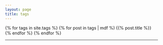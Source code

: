 ```yaml
---
layout: page
title: tags
---
```


{% for tags in site.tags %}
  {% for post in tags | mdf %)
   {{% post.title  %}}
  {% endfor %}
{% endfor %}

------

<!--{% for tag in site.tags %}-->
<!--  {% assign t = tag | first %}-->
<!--  {% assign posts = tag | last %}-->

<!--{{ t | downcase }}-->
<!--<ul>-->
<!--{% for post in posts %}-->
<!--  {% if post.tags contains t %}-->
<!--  <li>-->
<!--    <a href="{{ post.url }}">{{ post.title }}</a>-->
<!--    <span class="date">{{ post.date | date: "%B %-d, %Y"  }}</span>-->
<!--  </li>-->
<!--  {% endif %}-->
<!--{% endfor %}-->
<!--</ul>-->
<!--{% endfor %}-->
